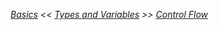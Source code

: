 _[Basics](./basics.md) << [Types and Variables](./types-and-variables.md) >> [Control Flow](./control-flow.md)_